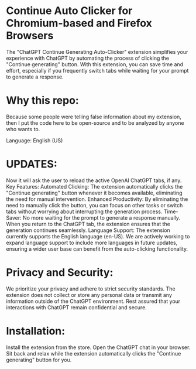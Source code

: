 # Continue Auto Clicker for Chromium-based and Firefox Browsers

The "ChatGPT Continue Generating Auto-Clicker" extension simplifies your experience with ChatGPT by automating the process of clicking the "Continue generating" button. With this extension, you can save time and effort, especially if you frequently switch tabs while waiting for your prompt to generate a response.

# Why this repo:

Because some people were telling false information about my extension, then I put the code here to be open-source and to be analyzed by anyone who wants to.

Language: English (US)

# UPDATES:
Now it will ask the user to reload the active OpenAI ChatGPT tabs, if any.
Key Features:
Automated Clicking: The extension automatically clicks the "Continue generating" button whenever it becomes available, eliminating the need for manual intervention.
Enhanced Productivity: By eliminating the need to manually click the button, you can focus on other tasks or switch tabs without worrying about interrupting the generation process.
Time-Saver: No more waiting for the prompt to generate a response manually. When you return to the ChatGPT tab, the extension ensures that the generation continues seamlessly.
Language Support:
The extension currently supports the English language (en-US). We are actively working to expand language support to include more languages in future updates, ensuring a wider user base can benefit from the auto-clicking functionality.

# Privacy and Security:
We prioritize your privacy and adhere to strict security standards. The extension does not collect or store any personal data or transmit any information outside of the ChatGPT environment. Rest assured that your interactions with ChatGPT remain confidential and secure.

# Installation:
Install the extension from the store.
Open the ChatGPT chat in your browser.
Sit back and relax while the extension automatically clicks the "Continue generating" button for you.
